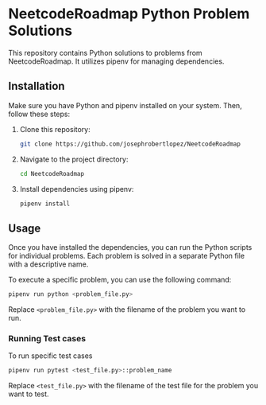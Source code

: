 # NeetcodeRoadmap Python Problem Solutions

This repository contains Python solutions to problems from NeetcodeRoadmap. It utilizes pipenv for managing dependencies.

## Installation

Make sure you have Python and pipenv installed on your system. Then, follow these steps:

1. Clone this repository:
   ```bash
   git clone https://github.com/josephrobertlopez/NeetcodeRoadmap
   ```

2. Navigate to the project directory:
   ```bash
   cd NeetcodeRoadmap
   ```

3. Install dependencies using pipenv:
   ```bash
   pipenv install
   ```

## Usage

Once you have installed the dependencies, you can run the Python scripts for individual problems. Each problem is solved in a separate Python file with a descriptive name.

To execute a specific problem, you can use the following command:
```bash
pipenv run python <problem_file.py>
```

Replace `<problem_file.py>` with the filename of the problem you want to run.

### Running Test cases

To run specific test cases 
```bash
pipenv run pytest <test_file.py>::problem_name
```

Replace `<test_file.py>` with the filename of the test file for the problem you want to test.

